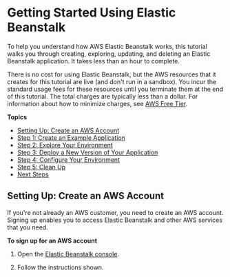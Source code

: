 # Getting Started Using Elastic Beanstalk<a name="GettingStarted"></a>

To help you understand how AWS Elastic Beanstalk works, this tutorial walks you through creating, exploring, updating, and deleting an Elastic Beanstalk application\. It takes less than an hour to complete\. 

There is no cost for using Elastic Beanstalk, but the AWS resources that it creates for this tutorial are live \(and don't run in a sandbox\)\. You incur the standard usage fees for these resources until you terminate them at the end of this tutorial\. The total charges are typically less than a dollar\. For information about how to minimize charges, see [AWS Free Tier](https://aws.amazon.com/free)\. 

**Topics**
+ [Setting Up: Create an AWS Account](#GettingStarted.Setup)
+ [Step 1: Create an Example Application](GettingStarted.CreateApp.md)
+ [Step 2: Explore Your Environment](GettingStarted.Explore.md)
+ [Step 3: Deploy a New Version of Your Application](GettingStarted.DeployApp.md)
+ [Step 4: Configure Your Environment](GettingStarted.EditConfig.md)
+ [Step 5: Clean Up](GettingStarted.Cleanup.md)
+ [Next Steps](GettingStarted.Next.md)

## Setting Up: Create an AWS Account<a name="GettingStarted.Setup"></a>

If you're not already an AWS customer, you need to create an AWS account\. Signing up enables you to access Elastic Beanstalk and other AWS services that you need\.

**To sign up for an AWS account**

1. Open the [Elastic Beanstalk console](https://console.aws.amazon.com/elasticbeanstalk)\.

1. Follow the instructions shown\.